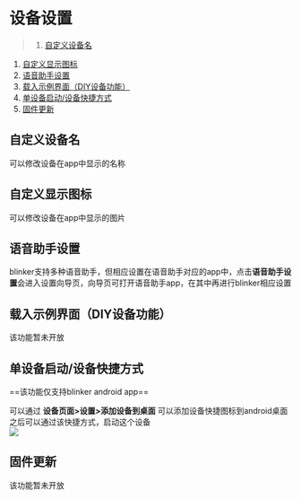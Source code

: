 # 设备设置
>1. [自定义设备名](#自定义设备名 "自定义设备名")
1. [自定义显示图标](#自定义显示图标 "自定义显示图标")
1. [语音助手设置](#语音助手设置 "语音助手设置")
1. [载入示例界面（DIY设备功能）](#载入示例界面（DIY设备功能） "载入示例界面（DIY设备功能）")
1. [单设备启动/设备快捷方式](#单设备启动/设备快捷方式 "单设备启动/设备快捷方式")
1. [固件更新](#固件更新 "固件更新")


## 自定义设备名  
可以修改设备在app中显示的名称  

## 自定义显示图标  
可以修改设备在app中显示的图片  

## 语音助手设置  
blinker支持多种语音助手，但相应设置在语音助手对应的app中，点击**语音助手设置**会进入设置向导页，向导页可打开语音助手app，在其中再进行blinker相应设置  

## 载入示例界面（DIY设备功能）  
该功能暂未开放  

## 单设备启动/设备快捷方式  
==该功能仅支持blinker android app==  

可以通过 **设备页面>设置>添加设备到桌面** 可以添加设备快捷图标到android桌面  
之后可以通过该快捷方式，启动这个设备  
![](assets/005/08-1543240765000.png)

## 固件更新  
该功能暂未开放  